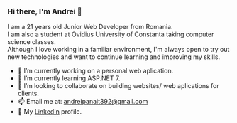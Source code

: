 ### Hi there, I'm Andrei 👋

I am a 21 years old Junior Web Developer from Romania.<br>
I am also a student at Ovidius University of Constanta taking computer science classes.<br>
Although I love working in a familiar environment, I'm always open to try out new technologies and want to continue learning and improving my skills.<br>

- 🔭 I’m currently working on a personal web aplication.
- 🌱 I’m currently learning ASP.NET 7.
- 👯 I’m looking to collaborate on building websites/ web aplications for clients.
- 📫 Email me at: andreipanait392@gmail.com
- 🔗 My [LinkedIn](https://www.linkedin.com/in/andrei-p-035336203/) profile.


<!--
**bacovel/bacovel** is a ✨ _special_ ✨ repository because its `README.md` (this file) appears on your GitHub profile.

Here are some ideas to get you started:

- 🔭 I’m currently working on ...
- 🌱 I’m currently learning ...
- 👯 I’m looking to collaborate on ...
- 🤔 I’m looking for help with ...
- 💬 Ask me about ...
- 📫 How to reach me: ...
- 😄 Pronouns: ...
- ⚡ Fun fact: ...
-->
